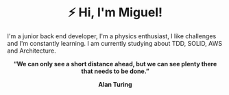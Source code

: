 <h1 align="center">⚡ Hi, I'm Miguel!</h1>

<p>I'm a junior back end developer, I'm a physics enthusiast, I like challenges and I'm constantly learning. I am currently studying about TDD, SOLID, AWS and Architecture.</p>

<p align="center">
  <strong>“We can only see a short distance ahead, but we can see plenty there that needs to be done.”</strong>
</p>
<p align="center"><strong>Alan Turing</strong></p>
